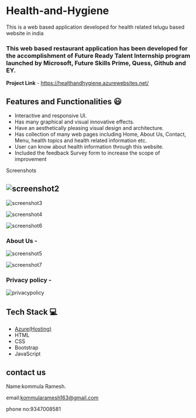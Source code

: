 # Health-and-Hygiene


This is a web based application developed for health related telugu based website in india

### This web based restaurant application has been developed for the accomplishment of Future Ready Talent Internship program launched by Microsoft, Future Skills Prime, Quess, Github and EY.


**Project Link** - https://healthandhygiene.azurewebsites.net/


## Features and Functionalities 😃

- Interactive and responsive UI.
- Has many graphical and visual innovative effects.
- Have an aesthetically pleasing visual design and architecture.
- Has collection of many web pages including Home, About Us, Contact, Menu, health topics and health related information etc.
- User can know about health information through this website.
- Included the feedback Survey form to increase the scope of improvement 

Screenshots


## ![screenshot2](https://user-images.githubusercontent.com/114379660/197346348-16455857-ae10-470f-ac81-78ebb1a48d4d.png)

![screenshot3](https://user-images.githubusercontent.com/114379660/197346382-d8060e9f-77ee-4d3d-b501-847b21c64181.png)


   ![screenshot4](https://user-images.githubusercontent.com/114379660/197346389-d10111f7-25d2-458a-a098-f4bcd4c2d484.png)

![screenshot6](https://user-images.githubusercontent.com/114379660/197346430-2eaf253a-de65-4797-a069-fb7ba262a265.png)

### About Us -


![screenshot5](https://user-images.githubusercontent.com/114379660/197346414-e2d6dd86-bfb5-4c2a-a2ec-34a321725f48.png)

![screenshot7](https://user-images.githubusercontent.com/114379660/197346441-332c8f60-b4ef-447b-8b18-61b3680e2509.png)



### Privacy policy -


![privacypolicy](https://user-images.githubusercontent.com/114379660/196401531-7f7f6a70-71b7-4bb2-9bb1-4a25effd9a08.png)




## Tech Stack 💻

- [Azure(Hosting)](https://azure.microsoft.com/en-in/features/azure-portal/)
- HTML
- CSS
- Bootstrap
- JavaScript

## contact us
Name:kommula Ramesh.

email:kommularamesh163@gmail.com

phone no:9347008581
